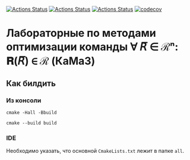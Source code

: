 [![Actions Status](https://github.com/Jovvik/methopt-lab-1/workflows/Windows/badge.svg)](https://github.com/Jovvik/methopt-lab-1/actions)
[![Actions Status](https://github.com/Jovvik/methopt-lab-1/workflows/Ubuntu/badge.svg)](https://github.com/Jovvik/methopt-lab-1/actions)
[![Actions Status](https://github.com/Jovvik/methopt-lab-1/workflows/Install/badge.svg)](https://github.com/Jovvik/methopt-lab-1/actions)
[![codecov](https://codecov.io/gh/Jovvik/methopt-lab/branch/v2/graph/badge.svg?token=MY41M3TGE2)](https://codecov.io/gh/Jovvik/methopt-lab)

# Лабораторные по методами оптимизации команды ∀ 𝘙̅ ∈ ℛⁿ: 𝐑(𝘙̅) ∈ ℛ (КаМаЗ)

## Как билдить

### Из консоли

`cmake -Hall -Bbuild`

`cmake --build build`

### IDE

Необходимо указать, что основной `CmakeLists.txt` лежит в папке `all`.
